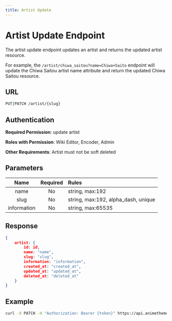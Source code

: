 ```yaml
---
title: Artist Update
---
```


# Artist Update Endpoint

The artist update endpoint updates an artist and returns the updated artist resource.

For example, the `/artist/chiwa_saitou?name=Chiwa+Saito` endpoint will update the Chiwa Saitou artist name attribute and return the updated Chiwa Saitou resource.

## URL

```sh
PUT|PATCH /artist/{slug}
```

## Authentication

**Required Permission**: update artist

**Roles with Permission**: Wiki Editor, Encoder, Admin

**Other Requirements**: Artist must not be soft deleted

## Parameters

| Name        | Required | Rules                               |
| :---------: | :------: | :---------------------------------- |
| name        | No       | string, max:192                     |
| slug        | No       | string, max:192, alpha_dash, unique |
| information | No       | string, max:65535                   |

## Response

```json
{
    artist: {
        id: id,
        name: "name",
        slug: "slug",
        information: "information",
        created_at: "created_at",
        updated_at: "updated_at",
        deleted_at: "deleted_at"
    }
}
```

## Example

```bash
curl -X PATCH -H "Authorization: Bearer {token}" https://api.animethemes.moe/artist/chiwa_saitou
```
